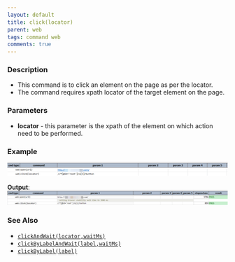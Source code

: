 ```yaml
---
layout: default
title: click(locator)
parent: web
tags: command web
comments: true
---
```


### Description

- This command is to click an element on the page as per the locator.
- The command requires xpath locator of the target element on the page.

### Parameters

- **locator** - this parameter is the xpath of the element on which action need to be performed.

### Example

![](image/click_01.png)

**Output**:<br/>
![](image/click_02.png)

### See Also

- [`clickAndWait(locator,waitMs)`](clickAndWait(locator,waitMs).html)
- [`clickByLabelAndWait(label,waitMs)`](clickByLabelAndWait(label,waitMs).html)
- [`clickByLabel(label)`](clickByLabel(label).html)